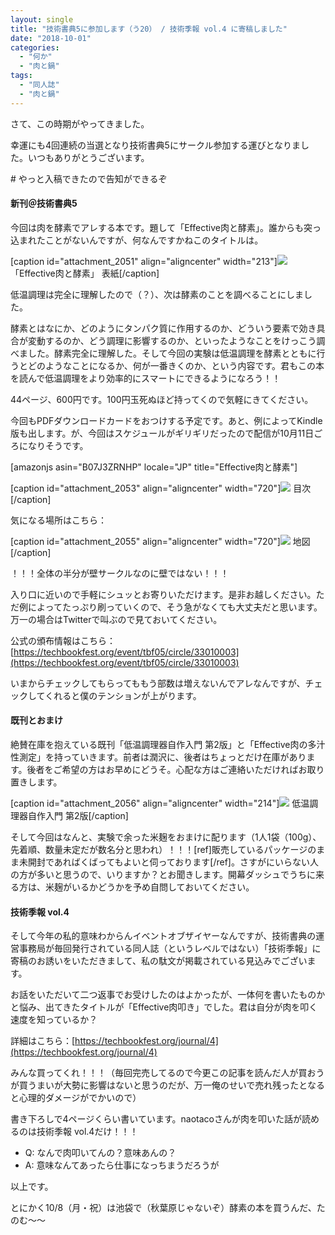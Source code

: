 ```yaml
---
layout: single
title: "技術書典5に参加します（う20） / 技術季報 vol.4 に寄稿しました"
date: "2018-10-01"
categories: 
  - "何か"
  - "肉と鍋"
tags: 
  - "同人誌"
  - "肉と鍋"
---
```


さて、この時期がやってきました。

幸運にも4回連続の当選となり技術書典5にサークル参加する運びとなりました。いつもありがとうございます。

\# やっと入稿できたので告知ができるぞ

#### 新刊＠技術書典5

今回は肉を酵素でアレする本です。題して「Effective肉と酵素」。誰からも突っ込まれたことがないんですが、何なんですかねこのタイトルは。

\[caption id="attachment\_2051" align="aligncenter" width="213"\][![](https://blog.naotaco.com/assets/images/posts/2018/10/d36f8e1d9664f5c25293d07b02c62b77-213x300.png)](https://blog.naotaco.com/assets/images/posts/2018/10/d36f8e1d9664f5c25293d07b02c62b77.png) 「Effective肉と酵素」 表紙\[/caption\]

低温調理は完全に理解したので（？）、次は酵素のことを調べることにしました。

酵素とはなにか、どのようにタンパク質に作用するのか、どういう要素で効き具合が変動するのか、どう調理に影響するのか、といったようなことをけっこう調べました。酵素完全に理解した。そして今回の実験は低温調理を酵素とともに行うとどのようなことになるか、何が一番きくのか、という内容です。君もこの本を読んで低温調理をより効率的にスマートにできるようになろう！！

44ページ、600円です。100円玉死ぬほど持ってくので気軽にきてください。

今回もPDFダウンロードカードをおつけする予定です。あと、例によってKindle版も出します。が、今回はスケジュールがギリギリだったので配信が10月11日ごろになりそうです。

\[amazonjs asin="B07J3ZRNHP" locale="JP" title="Effective肉と酵素"\]

\[caption id="attachment\_2053" align="aligncenter" width="720"\][![](https://blog.naotaco.com/assets/images/posts/2018/10/toc-720x527.png)](https://blog.naotaco.com/assets/images/posts/2018/10/toc.png) 目次\[/caption\]

気になる場所はこちら：

\[caption id="attachment\_2055" align="aligncenter" width="720"\][![](https://blog.naotaco.com/assets/images/posts/2018/10/map-720x174.png)](https://blog.naotaco.com/assets/images/posts/2018/10/map.png) 地図\[/caption\]

！！！全体の半分が壁サークルなのに壁ではない！！！

入り口に近いので手軽にシュッとお寄りいただけます。是非お越しください。ただ例によってたっぷり刷っていくので、そう急がなくても大丈夫だと思います。万一の場合はTwitterで叫ぶので見ておいてください。

公式の頒布情報はこちら：[https://techbookfest.org/event/tbf05/circle/33010003](https://techbookfest.org/event/tbf05/circle/33010003)

いまからチェックしてもらってももう部数は増えないんでアレなんですが、チェックしてくれると僕のテンションが上がります。

#### 既刊とおまけ

絶賛在庫を抱えている既刊「低温調理器自作入門 第2版」と「Effective肉の多汁性測定」を持っていきます。前者は潤沢に、後者はちょっとだけ在庫があります。後者をご希望の方はお早めにどうそ。心配な方はご連絡いただければお取り置きします。

\[caption id="attachment\_2056" align="aligncenter" width="214"\][![](https://blog.naotaco.com/assets/images/posts/2018/10/cover-214x300.jpg)](https://blog.naotaco.com/assets/images/posts/2018/10/cover.jpg) 低温調理器自作入門 第2版\[/caption\]

そして今回はなんと、実験で余った米麹をおまけに配ります（1人1袋（100g）、先着順、数量未定だが数名分と思われ）！！！\[ref\]販売しているパッケージのまま未開封であればくばってもよいと伺っております\[/ref\]。さすがにいらない人の方が多いと思うので、いりますか？とお聞きします。開幕ダッシュでうちに来る方は、米麹がいるかどうかを予め自問しておいてください。

#### 技術季報 vol.4

そして今年の私的意味わからんイベントオブザイヤーなんですが、技術書典の運営事務局が毎回発行されている同人誌（というレベルではない）「技術季報」に寄稿のお誘いをいただきまして、私の駄文が掲載されている見込みでございます。

お話をいただいて二つ返事でお受けしたのはよかったが、一体何を書いたものかと悩み、出てきたタイトルが「Effective肉叩き」でした。君は自分が肉を叩く速度を知っているか？

詳細はこちら：[https://techbookfest.org/journal/4](https://techbookfest.org/journal/4)

みんな買ってくれ！！！（毎回完売してるので今更この記事を読んだ人が買おうが買うまいが大勢に影響はないと思うのだが、万一俺のせいで売れ残ったとなると心理的ダメージがでかいので）

書き下ろしで4ページくらい書いています。naotacoさんが肉を叩いた話が読めるのは技術季報 vol.4だけ！！！

- Q: なんで肉叩いてんの？意味あんの？
- A: 意味なんてあったら仕事になっちまうだろうが

以上です。

とにかく10/8（月・祝）は池袋で（秋葉原じゃないぞ）酵素の本を買うんだ、たのむ～～
